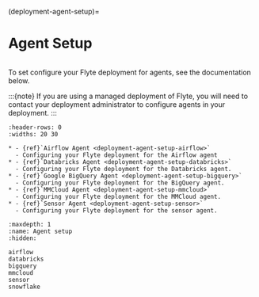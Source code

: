 (deployment-agent-setup)=

# Agent Setup

```{tags} Agent, Integration, Data, Advanced
```

To set configure your Flyte deployment for agents, see the documentation below.

:::{note}
If you are using a managed deployment of Flyte, you will need to contact your deployment administrator to configure agents in your deployment.
:::

```{list-table}
:header-rows: 0
:widths: 20 30

* - {ref}`Airflow Agent <deployment-agent-setup-airflow>`
  - Configuring your Flyte deployment for the Airflow agent
* - {ref}`Databricks Agent <deployment-agent-setup-databricks>`
  - Configuring your Flyte deployment for the Databricks agent.
* - {ref}`Google BigQuery Agent <deployment-agent-setup-bigquery>`
  - Configuring your Flyte deployment for the BigQuery agent.
* - {ref}`MMCloud Agent <deployment-agent-setup-mmcloud>`
  - Configuring your Flyte deployment for the MMCloud agent.
* - {ref}`Sensor Agent <deployment-agent-setup-sensor>`
  - Configuring your Flyte deployment for the sensor agent.
```

```{toctree}
:maxdepth: 1
:name: Agent setup
:hidden:

airflow
databricks
bigquery
mmcloud
sensor
snowflake
```
